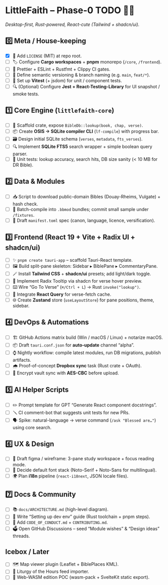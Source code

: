 # LittleFaith – Phase-0 TODO  🍇✨
_Desktop-first, Rust-powered, React-cute (Tailwind + shadcn/ui)._ 

## 0️⃣ Meta / House-keeping
- [x] 💖 Add `LICENSE` (MIT) at repo root.
- [ ] 🏷️ Configure **Cargo workspaces** + **pnpm** monorepo (`/core`, `/frontend`).
- [ ] 🤖 Prettier + ESLint + Rustfmt + Clippy CI gates.
- [ ] 🔖 Define semantic versioning & branch naming (e.g. `main`, `feat/*`).
- [ ] 🧪 Set up **Vitest** (+ jsdom) for unit / component tests.  
- [ ] 🔍 (Optional) Configure **Jest + React-Testing-Library** for UI snapshot / smoke tests.

## 1️⃣ Core Engine (`littlefaith-core`)
- [ ] 🚧 Scaffold crate, expose `BibleDb::lookup(book, chap, verse)`.
- [ ] 📦 Create **OSIS → SQLite compiler CLI** (`lf-compile`) with progress bar.
- [ ] 🗃️ Design initial SQLite schema (`verses`, `metadata`, `fts_verses`).
- [ ] 🔍 Implement **SQLite FTS5** search wrapper + simple boolean query parser.
- [ ] 🧪 Unit tests: lookup accuracy, search hits, DB size sanity (< 10 MB for DR Bible).

## 2️⃣ Data & Modules
- [ ] 📥 Script to download public-domain Bibles (Douay-Rheims, Vulgate) + hash check.
- [ ] 🔨 Batch-compile into `.bbmod` bundles; commit small sample under `/fixtures`.
- [ ] 📝 Draft `manifest.toml` spec (canon, language, licence, versification).

## 3️⃣ Frontend (React 19 + Vite + Radix UI + **shadcn/ui**)
- [ ] ✨ `pnpm create tauri-app` – scaffold Tauri-React template.
- [ ] 🖼️ Build split-pane skeleton: Sidebar ▸ BiblePane ▸ CommentaryPane.
- [ ] 🪄 Install **Tailwind CSS** + **shadcn/ui** presets; add light/dark toggle.
- [ ] 🧩 Implement Radix Tooltip via shadcn for verse hover preview.
- [ ] ⌨️ Wire “Go To Verse” (`⌘/Ctrl + L`) → Rust `invoke("lookup")`.
- [ ] 🔌 Integrate **React Query** for verse-fetch cache.
- [ ] 🌐 Create **Zustand** store (`useLayoutStore`) for pane positions, theme, sidebar.

## 4️⃣ DevOps & Automations
- [ ] 🏗️ GitHub Actions matrix build (Win / macOS / Linux) + notarize macOS.
- [ ] 📦 Draft `tauri.conf.json` for **auto-update** channel “alpha”.
- [ ] ⌚ Nightly workflow: compile latest modules, run DB migrations, publish artifacts.
- [ ] 🌧️ Proof-of-concept **Dropbox sync** task (Rust crate + OAuth).  
- [ ] 🔐 Encrypt vault sync with **AES-CBC** before upload.

## 5️⃣ AI Helper Scripts
- [ ] ✏️ Prompt template for GPT “Generate React component docstrings”.
- [ ] 🪛 CI comment-bot that suggests unit tests for new PRs.
- [ ] 🗣️ Spike: natural-language → verse command (`/ask "Blessed are…"`) using core search.

## 6️⃣ UX & Design
- [ ] 🎨 Draft figma / wireframe: 3-pane study workspace + focus reading mode.
- [ ] 💬 Decide default font stack (Noto-Serif + Noto-Sans for multilingual).
- [ ] 🌍 Plan **i18n** pipeline (`react-i18next`, JSON locale files).

## 7️⃣ Docs & Community
- [ ] 📚 `docs/ARCHITECTURE.md` (high-level diagram).
- [ ] 🐣 Write “Setting up dev env” guide (Rust toolchain + pnpm steps).
- [ ] 🤝 Add `CODE_OF_CONDUCT.md` + `CONTRIBUTING.md`.
- [ ] 🗳️ Open GitHub Discussions – seed “Module wishes” & “Design ideas” threads.

## Icebox / Later
- [ ] 🗺️ Map viewer plugin (Leaflet + BiblePlaces KML).
- [ ] 🐑 Liturgy of the Hours feed importer.
- [ ] 📲 Web-WASM edition POC (wasm-pack + SvelteKit static export).
